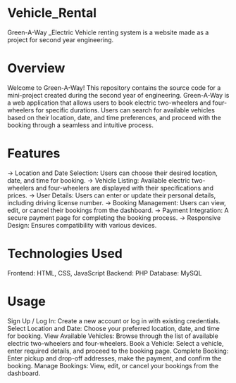 # Vehicle_Rental
Green-A-Way _Electric Vehicle renting system is a website made as a  project for second year engineering.

# Overview
Welcome to Green-A-Way! This repository contains the source code for a mini-project created during the second year of engineering. Green-A-Way is a web application that allows users to book electric two-wheelers and four-wheelers for specific durations. Users can search for available vehicles based on their location, date, and time preferences, and proceed with the booking through a seamless and intuitive process.

# Features
-> Location and Date Selection: Users can choose their desired location, date, and time for booking.
-> Vehicle Listing: Available electric two-wheelers and four-wheelers are displayed with their specifications and prices.
-> User Details: Users can enter or update their personal details, including driving license number.
-> Booking Management: Users can view, edit, or cancel their bookings from the dashboard.
-> Payment Integration: A secure payment page for completing the booking process.
-> Responsive Design: Ensures compatibility with various devices.

# Technologies Used
Frontend: HTML, CSS, JavaScript
Backend: PHP
Database: MySQL

# Usage
Sign Up / Log In: Create a new account or log in with existing credentials.
Select Location and Date: Choose your preferred location, date, and time for booking.
View Available Vehicles: Browse through the list of available electric two-wheelers and four-wheelers.
Book a Vehicle: Select a vehicle, enter required details, and proceed to the booking page.
Complete Booking: Enter pickup and drop-off addresses, make the payment, and confirm the booking.
Manage Bookings: View, edit, or cancel your bookings from the dashboard.
